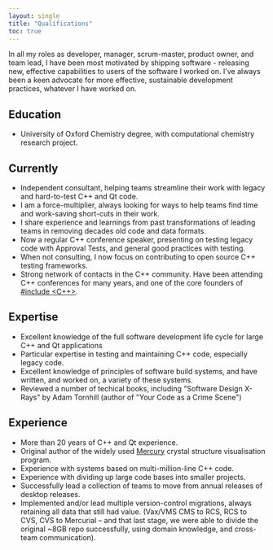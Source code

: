 ```yaml
---
layout: single
title: "Qualifications"
toc: true
---
```


In all my roles as developer, manager, scrum-master, product owner, and team lead, I have been most motivated by shipping software - releasing new, effective capabilities to users of the software I worked on. I’ve always been a keen advocate for more effective, sustainable development practices, whatever I have worked on.

## Education

* University of Oxford Chemistry degree, with computational chemistry research project.

## Currently

* Independent consultant, helping teams streamline their work with legacy and hard-to-test C++ and Qt code.
* I am a force-multiplier, always looking for ways to help teams find time and work-saving short-cuts in their work.
* I share experience and learnings from past transformations of leading teams in removing decades old code and data formats.
* Now a regular C++ conference speaker, presenting on testing legacy code with Approval Tests, and general good practices with testing.
* When not consulting, I now focus on contributing to open source C++ testing frameworks.
* Strong network of contacts in the C++ community. Have been attending C++ conferences for many years, and one of the core founders of [#include <C++>](https://www.includecpp.org/).

## Expertise

* Excellent knowledge of the full software development life cycle for large C++ and Qt applications
* Particular expertise in testing and maintaining C++ code, especially legacy code.
* Excellent knowledge of principles of software build systems, and have written, and worked on, a variety of these systems.
* Reviewed a number of techical books, including "Software Design X-Rays" by Adam Tornhill (author of "Your Code as a Crime Scene")

## Experience

* More than 20 years of C++ and Qt experience.
* Original author of the widely used [Mercury](https://www.ccdc.cam.ac.uk/mercury/) crystal structure visualisation program.
* Experience with systems based on multi-million-line C++ code.
* Experience with dividing up large code bases into smaller projects.
* Successfully lead a collection of teams to move from annual releases of desktop releases.
* Implemented and/or lead multiple version-control migrations, always retaining all data that still had value. (Vax/VMS CMS to RCS, RCS to CVS, CVS to Mercurial – and that last stage, we were able to divide the original ~8GB repo successfully, using domain knowledge, and cross-team communication).
